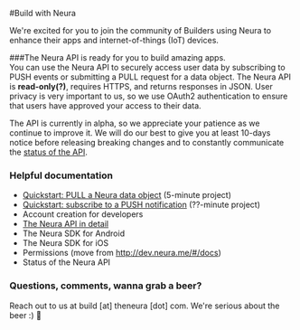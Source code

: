
#Build with Neura 

We're excited for you to join the community of Builders using Neura to enhance their apps and internet-of-things (IoT) devices.  


###The Neura API is ready for you to build amazing apps.  
You can use the Neura API to securely access user data by subscribing to PUSH events or submitting a PULL request for a data object.  The Neura API is **read-only(?)**, requires HTTPS, and returns responses in JSON.  User privacy is very important to us, so we use OAuth2 authentication to ensure that users have approved your access to their data.

The API is currently in alpha, so we appreciate your patience as we continue to improve it.  We will do our best to give you at least 10-days notice before releasing breaking changes and to constantly communicate the [status of the API](). 

### Helpful documentation
 - [Quickstart: PULL a Neura data object](https://github.com/mikimer/Neura_documentation/blob/master/quickstartPull.md) (5-minute project)
 - [Quickstart: subscribe to a PUSH notification](https://github.com/mikimer/Neura_documentation/blob/master/quickstartPush.md) (??-minute project)
 - Account creation for developers 
 - [The Neura API in detail](https://github.com/mikimer/Neura_documentation/blob/master/APIguide.md) 
 - The Neura SDK for Android
 - The Neura SDK for iOS
 - Permissions (move from http://dev.neura.me/#/docs)
 - Status of the Neura API

###  Questions, comments, wanna grab a beer?
Reach out to us at build [at] theneura [dot] com.  We're serious about the beer :) :beer:





